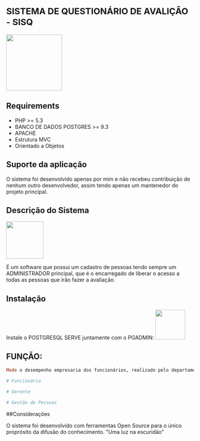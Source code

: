 # <small>SISTEMA DE QUESTIONÁRIO DE AVALIÇÃO - SISQ</small>
<img src="http://blog.qualidadesimples.com.br/wp-content/uploads/2013/12/Untitled-2.png" width="150">

## Requirements

* PHP >= 5.3
* BANCO DE DADOS POSTGRES >= 9.3
* APACHE
* Estrutura MVC
* Orientado a Objetos

## Suporte da aplicação

O sistema foi desenvolvido apenas por mim e não recebeu contribuição de nenhum outro desenvolvedor, assim tendo apenas um mantenedor do projeto principal.

## Descrição do Sistema

<img src="http://www.gomesdematos.com.br/portal/images/consultoria/pessoas1.png" width="100">

É um software que possui um cadastro de pessoas tendo sempre um ADMINISTRADOR principal, que é o encarregado de liberar o acesso a todas as pessoas que irão fazer a avaliação.

## Instalação

Instale o POSTGRESQL SERVE juntamente com o PGADMIN:
<img src="http://www.rochedoferreira.com.br/figsgrh.jpg" width="80">

## FUNÇÃO:

``` ruby
Mede o desempenho empresaria dos funcionários, realizado pelo departamento de Recursos Humanos da empresa ou instituição

# Funcionário

# Gerente

# Gestão de Pessoas

```
##Considerações

O sistema foi desenvolvido com ferramentas Open Source para o único proprósito da difusão do conhecimento.
"Uma luz na escuridão"
